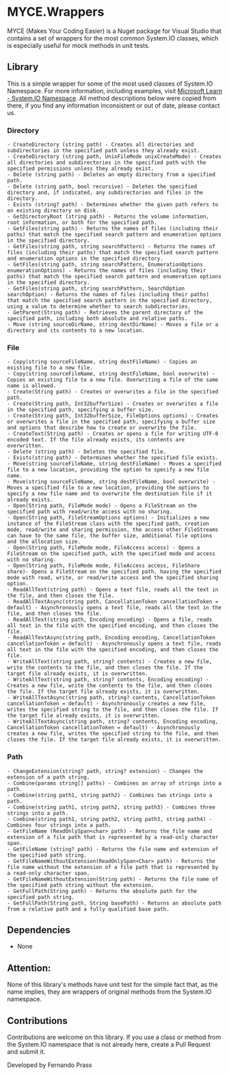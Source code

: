 # MYCE.Wrappers
MYCE (Makes Your Coding Easier) is a Nuget package for Visual Studio that contains a set of wrappers for the most common System.IO classes, which is especially useful for mock methods in unit tests.

## Library
This is a simple wrapper for some of the most used classes of System.IO Namespace. For more information, including examples, visit 
[Microsoft Learn - System.IO Namespace](https://learn.microsoft.com/en-us/dotnet/api/system.io). All method descriptions below were copied from there,
if you find any information inconsistent or out of date, please contact us.

### Directory
    - CreateDirectory (string path) - Creates all directories and subdirectories in the specified path unless they already exist.
    - CreateDirectory (string path, UnixFileMode unixCreateMode) - Creates all directories and subdirectories in the specified path with the specified permissions unless they already exist.
    - Delete (string path) - Deletes an empty directory from a specified path.
    - Delete (string path, bool recursive) - Deletes the specified directory and, if indicated, any subdirectories and files in the directory.
    - Exists (string? path) - Determines whether the given path refers to an existing directory on disk.
    - GetDirectoryRoot (string path) - Returns the volume information, root information, or both for the specified path.
    - GetFiles(string path) - Returns the names of files (including their paths) that match the specified search pattern and enumeration options in the specified directory.
    - GetFiles(string path, string searchPattern) - Returns the names of files (including their paths) that match the specified search pattern and enumeration options in the specified directory.
    - GetFiles(string path, string searchPattern, EnumerationOptions enumerationOptions) - Returns the names of files (including their paths) that match the specified search pattern and enumeration options in the specified directory.
    - GetFiles(string path, string searchPattern, SearchOption searchOption) - Returns the names of files (including their paths) that match the specified search pattern in the specified directory, using a value to determine whether to search subdirectories.
    - GetParent(String path) - Retrieves the parent directory of the specified path, including both absolute and relative paths.
    - Move (string sourceDirName, string destDirName) - Moves a file or a directory and its contents to a new location.

### File
    - Copy(string sourceFileName, string destFileName) - Copies an existing file to a new file.
    - Copy(string sourceFileName, string destFileName, bool overwrite) - Copies an existing file to a new file. Overwriting a file of the same name is allowed.
    - Create(String path) - Creates or overwrites a file in the specified path.
    - Create(String path, Int32bufferSize) - Creates or overwrites a file in the specified path, specifying a buffer size.
    - Create(String path, Int32bufferSize, FileOptions options) - Creates or overwrites a file in the specified path, specifying a buffer size and options that describe how to create or overwrite the file.
    - CreateText(String path) - Creates or opens a file for writing UTF-8 encoded text. If the file already exists, its contents are overwritten.
    - Delete (string path) - Deletes the specified file.
    - Exists(string path) - Determines whether the specified file exists.
    - Move(string sourceFileName, string destFileName) - Moves a specified file to a new location, providing the option to specify a new file name.
    - Move(string sourceFileName, string destFileName, bool overwrite) - Moves a specified file to a new location, providing the options to specify a new file name and to overwrite the destination file if it already exists.
    - Open(String path, FileMode mode) - Opens a FileStream on the specified path with read/write access with no sharing.
    - Open(String path, FileStreamOptions options) - Initializes a new instance of the FileStream class with the specified path, creation mode, read/write and sharing permission, the access other FileStreams can have to the same file, the buffer size, additional file options and the allocation size.
    - Open(String path, FileMode mode, FileAccess access) - Opens a FileStream on the specified path, with the specified mode and access with no sharing.
    - Open(String path, FileMode mode, FileAccess access, FileShare share)- Opens a FileStream on the specified path, having the specified mode with read, write, or read/write access and the specified sharing option.
    - ReadAllText(string path) - Opens a text file, reads all the text in the file, and then closes the file.
    - ReadAllTextAsync(string path, CancellationToken cancellationToken = default) - Asynchronously opens a text file, reads all the text in the file, and then closes the file.
    - ReadAllText(string path, Encoding encoding) - Opens a file, reads all text in the file with the specified encoding, and then closes the file.
    - ReadAllTextAsync(string path, Encoding encoding, CancellationToken cancellationToken = default) - Asynchronously opens a text file, reads all text in the file with the specified encoding, and then closes the file.
    - WriteAllText(string path, string? contents) - Creates a new file, write the contents to the file, and then closes the file. If the target file already exists, it is overwritten.
    - WriteAllText(string path, string? contents, Encoding encoding) - Creates a new file, write the contents to the file, and then closes the file. If the target file already exists, it is overwritten.
    - WriteAllTextAsync(string path, string? contents, CancellationToken cancellationToken = default) - Asynchronously creates a new file, writes the specified string to the file, and then closes the file. If the target file already exists, it is overwritten.
    - WriteAllTextAsync(string path, string? contents, Encoding encoding, CancellationToken cancellationToken = default) - Asynchronously creates a new file, writes the specified string to the file, and then closes the file. If the target file already exists, it is overwritten.

### Path
    - ChangeExtension(string? path, string? extension) - Changes the extension of a path string.
    - Combine(params string[] paths) - Combines an array of strings into a path.
    - Combine(string path1, string path2) - Combines two strings into a path.
    - Combine(string path1, string path2, string path3) - Combines three strings into a path.
    - Combine(string path1, string path2, string path3, string path4) - Combines four strings into a path.
    - GetFileName (ReadOnlySpan<char> path) - Returns the file name and extension of a file path that is represented by a read-only character span.
    - GetFileName (string? path) - Returns the file name and extension of the specified path string.
    - GetFileNameWithoutExtension(ReadOnlySpan<Char> path) - Returns the file name without the extension of a file path that is represented by a read-only character span.
    - GetFileNameWithoutExtension(String path) - Returns the file name of the specified path string without the extension.
    - GetFullPath(String path) - Returns the absolute path for the specified path string.
    - GetFullPath(String path, String basePath) - Returns an absolute path from a relative path and a fully qualified base path.

## Dependencies
- None

## Attention:
None of this library's methods have unit test for the simple fact that, as the name implies, they are wrappers of original methods from the System.IO namespace.

## Contributions
Contributions are welcome on this library. If you use a class or method from the System.IO namespace that is not already here, create a Pull Request and submit it.

Developed by Fernando Prass